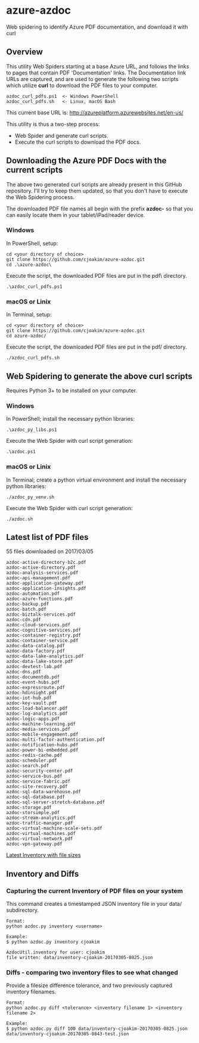 # azure-azdoc

Web spidering to identify Azure PDF documentation, and download it with curl

## Overview

This utility Web Spiders starting at a base Azure URL, and follows the links to
pages that contain PDF 'Documentation' links.  The Documentation link URLs are
captured, and are used to generate the following two scripts which utilize **curl**
to download the PDF files to your computer.
```
azdoc_curl_pdfs.ps1  <- Windows PowerShell
azdoc_curl_pdfs.sh   <- Linux, macOS Bash
```

This current base URL is: 
http://azureplatform.azurewebsites.net/en-us/

This utility is thus a two-step process:
- Web Spider and generate curl scripts.
- Execute the curl scripts to download the PDF docs.


## Downloading the Azure PDF Docs with the current scripts

The above two generated curl scripts are already present in this GitHub repository.
I'll try to keep them updated, so that you don't have to execute the Web Spidering
process.

The downloaded PDF file names all begin with the prefix **azdoc-** so that you can
easily locate them in your tablet/iPad/reader device.

### Windows

In PowerShell, setup:
```
cd <your directory of choice>
git clone https://github.com/cjoakim/azure-azdoc.git
cd .\azure-azdoc\
```

Execute the script, the downloaded PDF files are put in the pdf\ directory.
```
.\azdoc_curl_pdfs.ps1
```

### macOS or Linix

In Terminal, setup:
```
cd <your directory of choice>
git clone https://github.com/cjoakim/azure-azdoc.git
cd azure-azdoc/
```

Execute the script, the downloaded PDF files are put in the pdf/ directory.
```
./azdoc_curl_pdfs.sh
```

## Web Spidering to generate the above curl scripts

Requires Python 3+ to be installed on your computer.

### Windows

In PowerShell; install the necessary python libraries:
```
.\azdoc_py_libs.ps1
```

Execute the Web Spider with curl script generation:
```
.\azdoc.ps1
```

### macOS or Linix

In Terminal; create a python virtual environment and install the necessary python libraries:
```
./azdoc_py_venv.sh
```

Execute the Web Spider with curl script generation:
```
./azdoc.sh
```

## Latest list of PDF files

55 files downloaded on 2017/03/05
```
azdoc-active-directory-b2c.pdf
azdoc-active-directory.pdf
azdoc-analysis-services.pdf
azdoc-api-management.pdf
azdoc-application-gateway.pdf
azdoc-application-insights.pdf
azdoc-automation.pdf
azdoc-azure-functions.pdf
azdoc-backup.pdf
azdoc-batch.pdf
azdoc-biztalk-services.pdf
azdoc-cdn.pdf
azdoc-cloud-services.pdf
azdoc-cognitive-services.pdf
azdoc-container-registry.pdf
azdoc-container-service.pdf
azdoc-data-catalog.pdf
azdoc-data-factory.pdf
azdoc-data-lake-analytics.pdf
azdoc-data-lake-store.pdf
azdoc-devtest-lab.pdf
azdoc-dns.pdf
azdoc-documentdb.pdf
azdoc-event-hubs.pdf
azdoc-expressroute.pdf
azdoc-hdinsight.pdf
azdoc-iot-hub.pdf
azdoc-key-vault.pdf
azdoc-load-balancer.pdf
azdoc-log-analytics.pdf
azdoc-logic-apps.pdf
azdoc-machine-learning.pdf
azdoc-media-services.pdf
azdoc-mobile-engagement.pdf
azdoc-multi-factor-authentication.pdf
azdoc-notification-hubs.pdf
azdoc-power-bi-embedded.pdf
azdoc-redis-cache.pdf
azdoc-scheduler.pdf
azdoc-search.pdf
azdoc-security-center.pdf
azdoc-service-bus.pdf
azdoc-service-fabric.pdf
azdoc-site-recovery.pdf
azdoc-sql-data-warehouse.pdf
azdoc-sql-database.pdf
azdoc-sql-server-stretch-database.pdf
azdoc-storage.pdf
azdoc-storsimple.pdf
azdoc-stream-analytics.pdf
azdoc-traffic-manager.pdf
azdoc-virtual-machine-scale-sets.pdf
azdoc-virtual-machines.pdf
azdoc-virtual-network.pdf
azdoc-vpn-gateway.pdf
```

[Latest Inventory with file sizes](data/inventory-cjoakim-20170305-0825.json)

## Inventory and Diffs

### Capturing the current Inventory of PDF files on your system

This command creates a timestamped JSON inventory file in your data/ subdirectory.
```
Format:
python azdoc.py inventory <username>

Example:
$ python azdoc.py inventory cjoakim

AzdocUtil.inventory for user: cjoakim
file written: data/inventory-cjoakim-20170305-0825.json
```

### Diffs - comparing two inventory files to see what changed

Provide a filesize difference tolerance, and two previously captured inventory filenames.

```
Format:
python azdoc.py diff <tolerance> <inventory filename 1> <inventory filename 2>

Example:
$ python azdoc.py diff 100 data/inventory-cjoakim-20170305-0825.json data/inventory-cjoakim-20170305-0843-test.json
```
